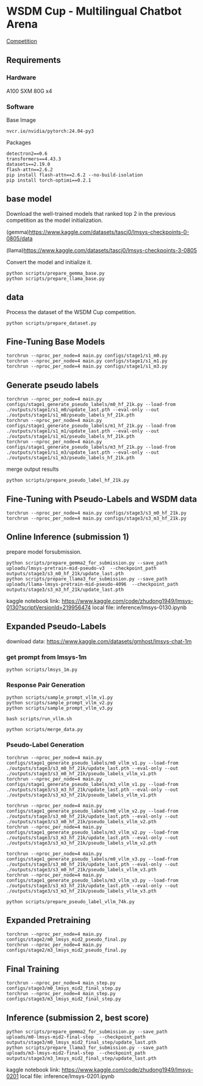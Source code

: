 # WSDM Cup - Multilingual Chatbot Arena

[Competition](https://www.kaggle.com/competitions/wsdm-cup-multilingual-chatbot-arena/leaderboard)

## Requirements

### Hardware

A100 SXM 80G x4

### Software

Base Image

```
nvcr.io/nvidia/pytorch:24.04-py3
```

Packages

```
detectron2==0.6
transformers==4.43.3
datasets==2.19.0
flash-attn==2.6.2
pip install flash-attn==2.6.2 --no-build-isolation
pip install torch-optimi==0.2.1
```

## base model

Download the well-trained models that ranked top 2 in the previous competition as the model initialization. 

(gemma)https://www.kaggle.com/datasets/tascj0/lmsys-checkpoints-0-0805/data

(llama)https://www.kaggle.com/datasets/tascj0/lmsys-checkpoints-3-0805

Convert the model and initialize it.
```
python scripts/prepare_gemma_base.py
python scripts/prepare_llama_base.py
```

## data

Process the dataset of the WSDM Cup competition. 
```
python scripts/prepare_dataset.py
```

## Fine-Tuning Base Models

```
torchrun --nproc_per_node=4 main.py configs/stage1/s1_m0.py
torchrun --nproc_per_node=4 main.py configs/stage1/s1_m1.py
torchrun --nproc_per_node=4 main.py configs/stage1/s1_m3.py
```

## Generate pseudo labels


```
torchrun --nproc_per_node=4 main.py configs/stage1_generate_pseudo_labels/m0_hf_21k.py --load-from ./outputs/stage1/s1_m0/update_last.pth --eval-only --out ./outputs/stage1/s1_m0/pseudo_labels_hf_21k.pth
torchrun --nproc_per_node=4 main.py configs/stage1_generate_pseudo_labels/m1_hf_21k.py --load-from ./outputs/stage1/s1_m1/update_last.pth --eval-only --out ./outputs/stage1/s1_m1/pseudo_labels_hf_21k.pth
torchrun --nproc_per_node=4 main.py configs/stage1_generate_pseudo_labels/m3_hf_21k.py --load-from ./outputs/stage1/s1_m3/update_last.pth --eval-only --out ./outputs/stage1/s1_m3/pseudo_labels_hf_21k.pth
```
merge output results
```
python scripts/prepare_pseudo_label_hf_21k.py
```

## Fine-Tuning with Pseudo-Labels and WSDM data

```
torchrun --nproc_per_node=4 main.py configs/stage3/s3_m0_hf_21k.py
torchrun --nproc_per_node=4 main.py configs/stage3/s3_m3_hf_21k.py
```

## Online Inference (submission 1) 

prepare model forsubmission.
```
python scripts/prepare_gemma2_for_submission.py --save_path uploads/lmsys-pretrain-mid-pseudo-v3  --checkpoint_path outputs/stage3/s3_m0_hf_21k/update_last.pth
python scripts/prepare_llama3_for_submission.py --save_path uploads/llama-lmsys-pretrain-mid-pseudo-4096  --checkpoint_path outputs/stage3/s3_m3_hf_21k/update_last.pth
```

kaggle notebook link: https://www.kaggle.com/code/zhudong1949/lmsys-0130?scriptVersionId=219956474
local file: inference/lmsys-0130.ipynb



## Expanded Pseudo-Labels

download data: https://www.kaggle.com/datasets/gmhost/lmsys-chat-1m

### get prompt from lmsys-1m
```
python scripts/lmsys_1m.py
```
### Response Pair Generation
```
python scripts/sample_prompt_vllm_v1.py
python scripts/sample_prompt_vllm_v2.py
python scripts/sample_prompt_vllm_v3.py

bash scripts/run_vllm.sh

python scripts/merge_data.py
```

### Pseudo-Label Generation
```
torchrun --nproc_per_node=4 main.py configs/stage1_generate_pseudo_labels/m0_vllm_v1.py --load-from ./outputs/stage3/s3_m0_hf_21k/update_last.pth --eval-only --out ./outputs/stage3/s3_m0_hf_21k/pseudo_labels_vllm_v1.pth
torchrun --nproc_per_node=4 main.py configs/stage1_generate_pseudo_labels/m3_vllm_v1.py --load-from ./outputs/stage3/s3_m3_hf_21k/update_last.pth --eval-only --out ./outputs/stage3/s3_m3_hf_21k/pseudo_labels_vllm_v1.pth

torchrun --nproc_per_node=4 main.py configs/stage1_generate_pseudo_labels/m0_vllm_v2.py --load-from ./outputs/stage3/s3_m0_hf_21k/update_last.pth --eval-only --out ./outputs/stage3/s3_m0_hf_21k/pseudo_labels_vllm_v2.pth
torchrun --nproc_per_node=4 main.py configs/stage1_generate_pseudo_labels/m3_vllm_v2.py --load-from ./outputs/stage3/s3_m3_hf_21k/update_last.pth --eval-only --out ./outputs/stage3/s3_m3_hf_21k/pseudo_labels_vllm_v2.pth

torchrun --nproc_per_node=4 main.py configs/stage1_generate_pseudo_labels/m0_vllm_v3.py --load-from ./outputs/stage3/s3_m0_hf_21k/update_last.pth --eval-only --out ./outputs/stage3/s3_m0_hf_21k/pseudo_labels_vllm_v3.pth
torchrun --nproc_per_node=4 main.py configs/stage1_generate_pseudo_labels/m3_vllm_v3.py --load-from ./outputs/stage3/s3_m3_hf_21k/update_last.pth --eval-only --out ./outputs/stage3/s3_m3_hf_21k/pseudo_labels_vllm_v3.pth

python scripts/prepare_pseudo_label_vllm_74k.py
```
## Expanded Pretraining
```
torchrun --nproc_per_node=4 main.py configs/stage2/m0_lmsys_mid2_pseudo_final.py
torchrun --nproc_per_node=4 main.py configs/stage2/m3_lmsys_mid2_pseudo_final.py
```

## Final Training
```
torchrun --nproc_per_node=4 main_step.py configs/stage3/m0_lmsys_mid2_final_step.py
torchrun --nproc_per_node=4 main_step.py configs/stage3/m3_lmsys_mid2_final_step.py
```
## Inference (submission 2, best score)
```
python scripts/prepare_gemma2_for_submission.py --save_path uploads/m0-lmsys-mid2-final-step  --checkpoint_path outputs/stage3/m0_lmsys_mid2_final_step/update_last.pth
python scripts/prepare_llama3_for_submission.py --save_path uploads/m3-lmsys-mid2-final-step  --checkpoint_path outputs/stage3/m3_lmsys_mid2_final_step/update_last.pth
```
kaggle notebook link: https://www.kaggle.com/code/zhudong1949/lmsys-0201
local file: inference/lmsys-0201.ipynb

